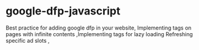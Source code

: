 # google-dfp-javascript
Best practice for adding google dfp in your website, Implementing tags on pages with infinite contents ,Implementing tags for lazy loading Refreshing specific ad slots , 
